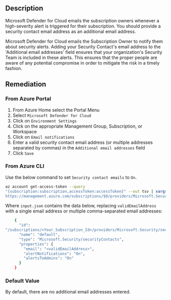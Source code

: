 ## Description

Microsoft Defender for Cloud emails the subscription owners whenever a high-severity alert is triggered for their subscription. You should provide a security contact email address as an additional email address.

Microsoft Defender for Cloud emails the Subscription Owner to notify them about security alerts. Adding your Security Contact's email address to the 'Additional email addresses' field ensures that your organization's Security Team is included in these alerts. This ensures that the proper people are aware of any potential compromise in order to mitigate the risk in a timely fashion.

## Remediation

### From Azure Portal

1. From Azure Home select the Portal Menu
2. Select `Microsoft Defender for Cloud`
3. Click on `Environment Settings`
4. Click on the appropriate Management Group, Subscription, or Workspace
5. Click on `Email notifications`
6. Enter a valid security contact email address (or multiple addresses separated by commas) in the `Additional email addresses` field
7. Click `Save`

### From Azure CLI

Use the below command to set `Security contact emails` to `On`.

```bash
az account get-access-token --query
"{subscription:subscription,accessToken:accessToken}" --out tsv | xargs -L1 bash -c 'curl -X PUT -H "Authorization: Bearer $1" -H "Content-Type: application/json"
https://management.azure.com/subscriptions/$0/providers/Microsoft.Security/se curityContacts/default?api-version=2020-01-01-preview -d@"input.json"'
```

Where `input.json` contains the data below, replacing `validEmailAddress` with a single email address or multiple comma-separated email addresses:

```bash
    {
      "id":
"/subscriptions/<Your_Subscription_Id>/providers/Microsoft.Security/securityC ontacts/default",
      "name": "default",
      "type": "Microsoft.Security/securityContacts",
      "properties": {
        "email": "<validEmailAddress>",
        "alertNotifications": "On",
        "alertsToAdmins": "On"
      }
    }
```

### Default Value

By default, there are no additional email addresses entered.
